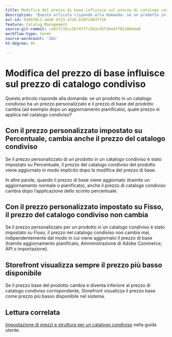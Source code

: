 ```yaml
---
title: Modifica del prezzo di base influisce sul prezzo di catalogo condiviso
description: "Questo articolo risponde alla domanda: se un prodotto in un catalogo condiviso ha un prezzo personalizzato e il prezzo di base del prodotto cambia (ad esempio dopo un aggiornamento pianificato), quale prezzo si applica nel catalogo condiviso?"
exl-id: 916678c1-ada6-4f23-af16-b107cb83ff16
feature: Catalog Management
source-git-commit: ce81fc35cc5b7477fc5b3cd5f36a4ff65280e6a0
workflow-type: tm+mt
source-wordcount: '262'
ht-degree: 0%

---
```


# Modifica del prezzo di base influisce sul prezzo di catalogo condiviso

Questo articolo risponde alla domanda: se un prodotto in un catalogo condiviso ha un prezzo personalizzato e il prezzo di base del prodotto cambia (ad esempio dopo un aggiornamento pianificato), quale prezzo si applica nel catalogo condiviso?

## Con il prezzo personalizzato impostato su Percentuale, cambia anche il prezzo del catalogo condiviso

Se il prezzo personalizzato di un prodotto in un catalogo condiviso è stato impostato su Percentuale, il prezzo del catalogo condiviso del prodotto viene aggiornato in modo implicito dopo la modifica del prezzo di base.

In altre parole, quando il prezzo di base viene aggiornato (tramite un aggiornamento normale o pianificato), anche il prezzo di catalogo condiviso cambia dopo l’applicazione dello sconto percentuale.

## Con il prezzo personalizzato impostato su Fisso, il prezzo del catalogo condiviso non cambia

Se il prezzo personalizzato per un prodotto in un catalogo condiviso è stato impostato su Fisso, il prezzo nel catalogo condiviso non cambia mai, indipendentemente dal modo in cui viene aggiornato il prezzo di base (tramite aggiornamento pianificato, Amministrazione di Adobe Commerce, API o importazione).

## Storefront visualizza sempre il prezzo più basso disponibile

Se il prezzo base del prodotto cambia e diventa inferiore al prezzo di catalogo condiviso corrispondente, Storefront visualizza il prezzo base come prezzo più basso disponibile nel sistema.

## Lettura correlata

[Impostazione di prezzi e struttura per un catalogo condiviso](https://experienceleague.adobe.com/docs/commerce-admin/b2b/shared-catalogs/define/catalog-shared-pricing-structure.html) nella guida utente.
